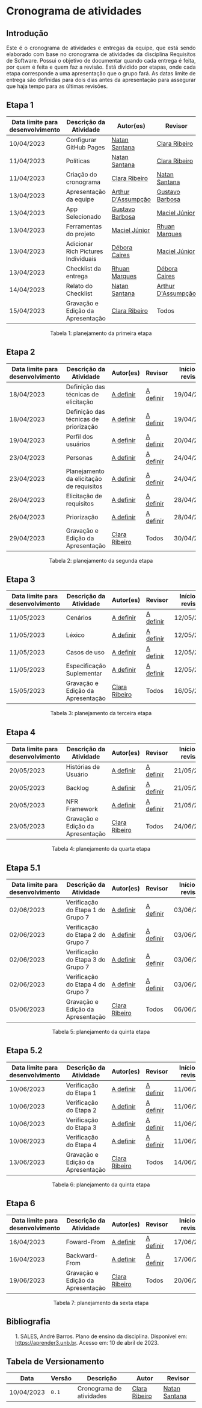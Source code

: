 # Cronograma de atividades

## Introdução


<div style="text-align: justify">
Este é o cronograma de atividades e entregas da equipe, que está sendo elaborado com base no cronograma de atividades da disciplina Requisitos de Software. Possui o objetivo de documentar quando cada entrega é feita, por quem é feita e quem faz a revisão. Está dividido por etapas, onde cada etapa corresponde a uma apresentação que o grupo fará. As datas limite de entrega são definidas para dois dias antes da apresentação para assegurar que haja tempo para as últimas revisões.
</div>

## Etapa 1

Data limite para desenvolvimento | Descrição da Atividade | Autor(es) | Revisor | Início da revisão | Término da revisão
--------- | ----------------- | -------------- | ---------- | ------------- | --------------------
10/04/2023 | Configurar GitHub Pages | [Natan Santana](https://github.com/Neitan2001) | [Clara Ribeiro](https://github.com/clara-ribeiro) | 11/04/2023 | 11/04/2023 |
11/04/2023 | Políticas | [Natan Santana](https://github.com/Neitan2001) | [Clara Ribeiro](https://github.com/clara-ribeiro) | 14/04/2023 | 14/04/2023 |
11/04/2023 | Criação do cronograma | [Clara Ribeiro](https://github.com/clara-ribeiro) | [Natan Santana](https://github.com/Neitan2001) | 12/04/2023 | 13/04/2023 |
13/04/2023 | Apresentação da equipe | [Arthur D'Assumpção](https://github.com/ArtAssLou) | [Gustavo Barbosa](https://github.com/brbsg) | 14/04/2023 | 14/04/2023 |
13/04/2023 | App Selecionado | [Gustavo Barbosa](https://github.com/brbsg) | [Maciel Júnior](https://github.com/macieljuniormax) | 14/04/2023 | 14/04/2023 |
13/04/2023 | Ferramentas do projeto | [Maciel Júnior](https://github.com/macieljuniormax) | [Rhuan Marques](https://github.com/RhuanMr) | 14/04/2023 | 14/04/2023 |
13/04/2023 | Adicionar Rich Pictures Individuais | [Débora Caires](https://github.com/deboracaires) | [Maciel Júnior](https://github.com/macieljuniormax) | 14/04/2023 | 14/04/2023 |
13/04/2023 | Checklist da entrega | [Rhuan Marques](https://github.com/RhuanMr) | [Débora Caires](https://github.com/deboracaires) | 14/04/2023 | 14/04/2023 |
14/04/2023 | Relato do Checklist | [Natan Santana](https://github.com/Neitan2001) | [Arthur D'Assumpção](https://github.com/ArtAssLou) | 15/04/2023 | 15/04/2023 |
15/04/2023 | Gravação e Edição da Apresentação | [Clara Ribeiro](https://github.com/clara-ribeiro) | Todos | 16/04/2023 | 17/04/2023 |

<div style="text-align: center">
<p>Tabela 1: planejamento da primeira etapa</p>
</div>

## Etapa 2

Data limite para desenvolvimento | Descrição da Atividade | Autor(es) | Revisor | Início da revisão | Término da revisão
--------- | ----------------- | -------------- | ---------- | ------------- | --------------------
18/04/2023 | Definição das técnicas de elicitação | [A definir](https://github.com/) | [A definir](https://github.com/) | 19/04/2023 | 19/04/2023
18/04/2023 | Definição das técnicas de priorização | [A definir](https://github.com/) | [A definir](https://github.com/) | 19/04/2023 | 19/04/2023
19/04/2023 | Perfil dos usuários | [A definir](https://github.com/) | [A definir](https://github.com/) | 20/04/2023 | 21/04/2023
23/04/2023 | Personas | [A definir](https://github.com/) | [A definir](https://github.com/) | 24/04/2023 | 24/04/2023
23/04/2023 | Planejamento da elicitação de requisitos | [A definir](https://github.com/) | [A definir](https://github.com/) | 24/04/2023 | 25/04/2023
26/04/2023 | Elicitação de requisitos | [A definir](https://github.com/) | [A definir](https://github.com/) | 28/04/2023 | 28/04/2023
26/04/2023 | Priorização | [A definir](https://github.com/) | [A definir](https://github.com/) | 28/04/2023 | 28/04/2023
29/04/2023 | Gravação e Edição da Apresentação | [Clara Ribeiro](https://github.com/clara-ribeiro) | Todos | 30/04/2023 | 30/04/2023

<div style="text-align: center">
<p>Tabela 2: planejamento da segunda etapa</p>
</div>

## Etapa 3

Data limite para desenvolvimento | Descrição da Atividade | Autor(es) | Revisor | Início da revisão | Término da revisão
--------- | ----------------- | -------------- | ---------- | ------------- | --------------------
11/05/2023 | Cenários | [A definir](https://github.com/) | [A definir](https://github.com/) | 12/05/2023 | 14/05/2023
11/05/2023 | Léxico | [A definir](https://github.com/) | [A definir](https://github.com/) | 12/05/2023 | 14/05/2023
11/05/2023 | Casos de uso | [A definir](https://github.com/) | [A definir](https://github.com/) | 12/05/2023 | 14/05/2023
11/05/2023 | Especificação Suplementar | [A definir](https://github.com/) | [A definir](https://github.com/) | 12/05/2023 | 14/05/2023
15/05/2023 | Gravação e Edição da Apresentação | [Clara Ribeiro](https://github.com/clara-ribeiro) | Todos | 16/05/2023 | 16/05/2023

<div style="text-align: center">
<p>Tabela 3: planejamento da terceira etapa</p>
</div>

## Etapa 4

Data limite para desenvolvimento | Descrição da Atividade | Autor(es) | Revisor | Início da revisão | Término da revisão
--------- | ----------------- | -------------- | ---------- | ------------- | --------------------
20/05/2023 | Histórias de Usuário | [A definir](https://github.com/) | [A definir](https://github.com/) | 21/05/2023 | 22/05/2023
20/05/2023 | Backlog | [A definir](https://github.com/) | [A definir](https://github.com/) | 21/05/2023| 22/05/2023
20/05/2023 | NFR Framework | [A definir](https://github.com/) | [A definir](https://github.com/) | 21/05/2023 | 22/05/2023
23/05/2023 | Gravação e Edição da Apresentação | [Clara Ribeiro](https://github.com/clara-ribeiro) | Todos | 24/06/2023 | 24/06/2023

<div style="text-align: center">
<p>Tabela 4: planejamento da quarta etapa</p>
</div>

## Etapa 5.1

Data limite para desenvolvimento | Descrição da Atividade | Autor(es) | Revisor | Início da revisão | Término da revisão
--------- | ----------------- | -------------- | ---------- | ------------- | --------------------
02/06/2023 | Verificação do Etapa 1 do Grupo 7 | [A definir](https://github.com/) | [A definir](https://github.com/) | 03/06/2023 | 04/06/2023
02/06/2023 | Verificação do Etapa 2 do Grupo 7 | [A definir](https://github.com/) | [A definir](https://github.com/) | 03/06/2023 | 04/06/2023
02/06/2023 | Verificação do Etapa 3 do Grupo 7 | [A definir](https://github.com/) | [A definir](https://github.com/) | 03/06/2023 | 04/06/2023
02/06/2023 | Verificação do Etapa 4 do Grupo 7 | [A definir](https://github.com/) | [A definir](https://github.com/) | 03/06/2023 | 04/06/2023
05/06/2023 | Gravação e Edição da Apresentação | [Clara Ribeiro](https://github.com/clara-ribeiro) | Todos | 06/06/2023 | 06/06/2023

<div style="text-align: center">
<p>Tabela 5: planejamento da quinta etapa</p>
</div>

## Etapa 5.2

Data limite para desenvolvimento | Descrição da Atividade | Autor(es) | Revisor | Início da revisão | Término da revisão
--------- | ----------------- | -------------- | ---------- | ------------- | --------------------
10/06/2023 | Verificação do Etapa 1 | [A definir](https://github.com/) | [A definir](https://github.com/) | 11/06/2023 | 12/06/2023
10/06/2023 | Verificação do Etapa 2 | [A definir](https://github.com/) | [A definir](https://github.com/) | 11/06/2023 | 12/06/2023
10/06/2023 | Verificação do Etapa 3 | [A definir](https://github.com/) | [A definir](https://github.com/) | 11/06/2023 | 12/06/2023
10/06/2023 | Verificação do Etapa 4 | [A definir](https://github.com/) | [A definir](https://github.com/) | 11/06/2023 | 12/06/2023
13/06/2023 | Gravação e Edição da Apresentação | [Clara Ribeiro](https://github.com/clara-ribeiro) | Todos | 14/06/2023 | 14/06/2023

<div style="text-align: center">
<p>Tabela 6: planejamento da quinta etapa</p>
</div>

## Etapa 6

Data limite para desenvolvimento | Descrição da Atividade | Autor(es) | Revisor | Início da revisão | Término da revisão
--------- | ----------------- | -------------- | ---------- | ------------- | --------------------
16/04/2023 | Foward-From | [A definir](https://github.com/) | [A definir](https://github.com/) | 17/06/2023 | 18/06/2023
16/04/2023 | Backward-From | [A definir](https://github.com/) | [A definir](https://github.com/) | 17/06/2023 | 18/06/2023
19/06/2023 | Gravação e Edição da Apresentação | [Clara Ribeiro](https://github.com/clara-ribeiro) | Todos | 20/06/2023 | 20/06/2023

<div style="text-align: center">
<p>Tabela 7: planejamento da sexta etapa</p>
</div>

## Bibliografia

 <p><ul>1. SALES, André Barros. Plano de ensino da disciplina. Disponível em: <a href="https://aprender3.unb.br">https://aprender3.unb.br</a>. Acesso em: 10 de abril de 2023.</ul></p>

## Tabela de Versionamento

| Data | Versão | Descrição | Autor | Revisor |
| ---- | ------ | --------- | ----- | ------- |
| 10/04/2023 | `0.1`  | Cronograma de atividades | [Clara Ribeiro](https://github.com/clara-ribeiro) | [Natan Santana](https://github.com/Neitan2001)
